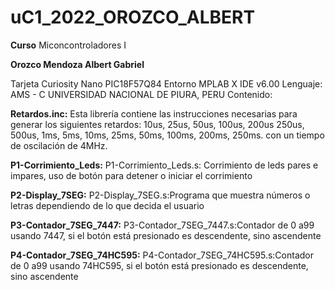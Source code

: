 # uC1_2022_OROZCO_ALBERT

**Curso** Miconcontroladores I

**Orozco Mendoza Albert Gabriel**

Tarjeta Curiosity Nano PIC18F57Q84
Entorno MPLAB X IDE v6.00
Lenguaje: AMS - C
UNIVERSIDAD NACIONAL DE PIURA, PERU
Contenido:

**Retardos.inc:**
Esta librería contiene las instrucciones necesarias para generar los siguientes retardos: 10us, 25us, 50us, 100us, 200us 250us, 500us, 1ms, 5ms, 10ms, 25ms, 50ms, 100ms, 200ms, 250ms. con un tiempo de oscilación de 4MHz.

**P1-Corrimiento_Leds:**
P1-Corrimiento_Leds.s: Corrimiento de leds pares e impares, uso de botón para detener o iniciar el corrimiento

**P2-Display_7SEG:**
P2-Display_7SEG.s:Programa que muestra números o letras dependiendo de lo que decida el usuario

**P3-Contador_7SEG_7447:**
P3-Contador_7SEG_7447.s:Contador de 0 a99 usando 7447, si el botón está presionado es descendente, sino ascendente 

**P4-Contador_7SEG_74HC595:**
P4-Contador_7SEG_74HC595.s:Contador de 0 a99 usando 74HC595, si el botón está presionado es descendente, sino ascendente
